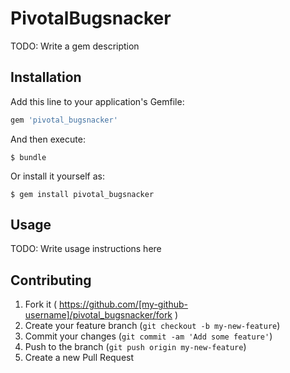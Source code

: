 # PivotalBugsnacker

TODO: Write a gem description

## Installation

Add this line to your application's Gemfile:

```ruby
gem 'pivotal_bugsnacker'
```

And then execute:

    $ bundle

Or install it yourself as:

    $ gem install pivotal_bugsnacker

## Usage

TODO: Write usage instructions here

## Contributing

1. Fork it ( https://github.com/[my-github-username]/pivotal_bugsnacker/fork )
2. Create your feature branch (`git checkout -b my-new-feature`)
3. Commit your changes (`git commit -am 'Add some feature'`)
4. Push to the branch (`git push origin my-new-feature`)
5. Create a new Pull Request
